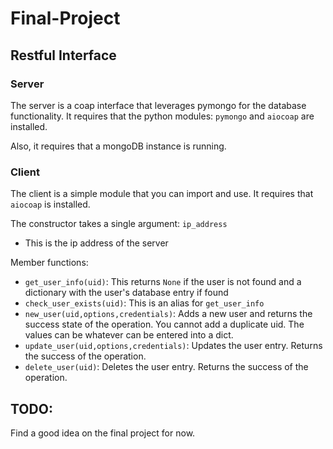 # Final-Project

## Restful Interface

### Server

The server is a coap interface that leverages pymongo for the database functionality.
It requires that the python modules: `pymongo` and `aiocoap` are installed.

Also, it requires that a mongoDB instance is running.

### Client

The client is a simple module that you can import and use.
It requires that `aiocoap` is installed.

The constructor takes a single argument: `ip_address`
 - This is the ip address of the server

Member functions:
 - `get_user_info(uid)`: This returns `None` if the user is not found and a dictionary with the user's database entry if found
 - `check_user_exists(uid)`: This is an alias for `get_user_info`
 - `new_user(uid,options,credentials)`: Adds a new user and returns the success state of the operation. You cannot add a duplicate uid. The values can be whatever can be entered into a dict.
 - `update_user(uid,options,credentials)`: Updates the user entry. Returns the success of the operation.
 - `delete_user(uid)`: Deletes the user entry. Returns the success of the operation.

## TODO:
Find a good idea on the final project for now.
